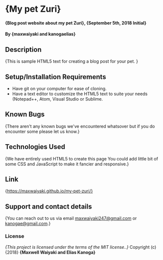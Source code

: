# {My pet Zuri}
#### {Blog post website about my pet Zuri}, {September 5th, 2018 Initial}
#### By **{maxwaiyaki and kanogaelias}**
## Description
{This is sample HTML5 text for creating  a blog post for your pet. }
## Setup/Installation Requirements
* Have git on your computer for ease of cloning.
* Have a text editor to customize the HTML5 text to suite your needs (Notepad++, Atom, Visual Studio or Sublime.

## Known Bugs
{There aren't any known bugs we've encountered whatsover but if you do encounter some please let us know.}
## Technologies Used
{We have entirely used HTML5 to create this page You could add little bit of some CSS and JavaScript to make it fancier and responsive.}
## Link
{https://maxwaiyaki.github.io/my-pet-zuri/}
## Support and contact details
{You can reach out to us via email maxwaiyaki247@gmail.com or kanogae@gmail.com.}
### License
*{This project is licensed under the terms of the MIT license..}*
Copyright (c) {2018} **{Maxwell Waiyaki and Elias Kanoga}**
  
